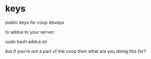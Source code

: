 keys
====

public keys for coop devops

to addus to your server:

sudo bash addus.sh

but if you’re not a part of the coop then what are you doing this for?
